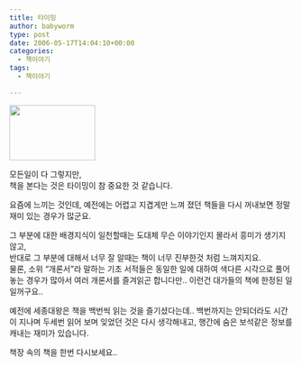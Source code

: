 ```yaml
---
title: 타이밍
author: babyworm
type: post
date: 2006-05-17T14:04:10+00:00
categories:
  - 책이야기
tags:
  - 책이야기

---
```

<img loading="lazy" decoding="async" class="alignright" src="https://i0.wp.com/babyworm.net/wordpress/wp-content/uploads/1/cfile24.uf.136987584D6A7A5E04CFA8.gif?resize=152%2C98" alt="" width="152" height="98" data-recalc-dims="1" />

모든일이 다 그렇지만,  
책을 본다는 것은 타이밍이 참 중요한 것 같습니다.

요즘에 느끼는 것인데, 예전에는 어렵고 지겹게만 느껴 졌던 책들을 다시 꺼내보면 정말 재미 있는 경우가 많군요.

그 부분에 대한 배경지식이 일천할때는 도대체 무슨 이야기인지 몰라서 흥미가 생기지 않고,  
반대로 그 부분에 대해서 너무 잘 알때는 책이 너무 진부한것 처럼 느껴지지요.  
물론, 소위 &#8220;개론서&#8221;라 말하는 기초 서적들은 동일한 일에 대하여 색다른 시각으로 풀어 놓는 경우가 많아서 여러 개론서를 즐겨읽곤 합니다만.. 이런건 대가들의 책에 한정된 일일꺼구요..

예전에 세종대왕은 책을 백번씩 읽는 것을 즐기셨다는데.. 백번까지는 안되더라도 시간이 지나며 두세번 읽어 보며 잊었던 것은 다시 생각해내고, 행간에 숨은 보석같은 정보를 캐내는 재미가 있습니다.

책장 속의 책을 한번 다시보세요..